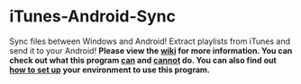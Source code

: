 # iTunes-Android-Sync
Sync files between Windows and Android!
Extract playlists from iTunes and send it to your Android!
**Please view the [wiki](https://github.com/atai92/iTunes-Android-Sync/wiki) for more information. You can check out what this program [can](https://github.com/atai92/iTunes-Android-Sync/wiki/What-can-this-do%3F) and [cannot](https://github.com/atai92/iTunes-Android-Sync/wiki/What-can't-this-do%3F) do. You can also find out [how to set up](https://github.com/atai92/iTunes-Android-Sync/wiki/How-to-Use) your environment to use this program.**
  